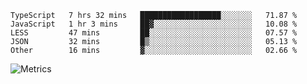 <!--START_SECTION:waka-->

```text
TypeScript   7 hrs 32 mins   ██████████████████░░░░░░░   71.87 %
JavaScript   1 hr 3 mins     ██▓░░░░░░░░░░░░░░░░░░░░░░   10.08 %
LESS         47 mins         ██░░░░░░░░░░░░░░░░░░░░░░░   07.57 %
JSON         32 mins         █▒░░░░░░░░░░░░░░░░░░░░░░░   05.13 %
Other        16 mins         ▓░░░░░░░░░░░░░░░░░░░░░░░░   02.66 %
```

<!--END_SECTION:waka-->

![Metrics](https://metrics.lecoq.io/TachibanaKimika?template=classic&base.activity=0&base.community=0&base.repositories=0&languages=1&isocalendar=1&isocalendar.duration=half-year&languages.limit=8&languages.sections=most-used&languages.colors=github&languages.threshold=0%25&languages.indepth=false&languages.recent.load=300&languages.recent.days=14&config.timezone=Asia%2FShanghai)
